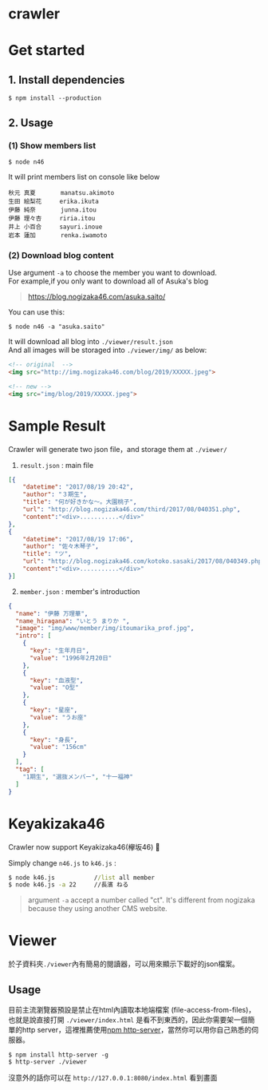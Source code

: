 crawler
===========

# Get started #

## 1. Install dependencies

```
$ npm install --production 
```

## 2. Usage

### (1) Show members list

```
$ node n46
```

It will print members list on console like below

```
秋元 真夏       manatsu.akimoto
生田 絵梨花     erika.ikuta
伊藤 純奈       junna.itou
伊藤 理々杏     riria.itou
井上 小百合     sayuri.inoue
岩本 蓮加       renka.iwamoto
```

### (2) Download blog content

Use argument `-a` to choose the member you want to download.  
For example,if you only want to download all of Asuka's blog

> https://blog.nogizaka46.com/asuka.saito/

You can use this:

```
$ node n46 -a "asuka.saito"
```

It will download all blog into `./viewer/result.json`  
And all images will be storaged into `./viewer/img/` as below:

```html
<!-- original  -->
<img src="http://img.nogizaka46.com/blog/2019/XXXXX.jpeg">

<!-- new -->
<img src="img/blog/2019/XXXXX.jpeg">
```

# Sample Result #
Crawler will generate two json file，and storage them at `./viewer/`

1. `result.json` : main file

```json
[{
	"datetime": "2017/08/19 20:42",
	"author": "３期生",
	"title": "何が好きかな〜。大園桃子",
	"url": "http://blog.nogizaka46.com/third/2017/08/040351.php",
	"content":"<div>...........</div>"
},
{
	"datetime": "2017/08/19 17:06",
	"author": "佐々木琴子",
	"title": "ツ",
	"url": "http://blog.nogizaka46.com/kotoko.sasaki/2017/08/040349.php",
	"content":"<div>...........</div>"
}]
```

2. `member.json` : member's introduction

```json
{
  "name": "伊藤 万理華",
  "name_hiragana": "いとう まりか ",
  "image": "img/www/member/img/itoumarika_prof.jpg",
  "intro": [
    {
      "key": "生年月日",
      "value": "1996年2月20日"
    },
    {
      "key": "血液型",
      "value": "O型"
    },
    {
      "key": "星座",
      "value": "うお座"
    },
    {
      "key": "身長",
      "value": "156cm"
    }
  ],
  "tag": [
    "1期生", "選抜メンバー", "十一福神"
  ]
}
```

# Keyakizaka46
Crawler now support Keyakizaka46(欅坂46) 🎉

Simply change `n46.js` to `k46.js` : 

```cmd
$ node k46.js 			//list all member
$ node k46.js -a 22		//長濱 ねる
```
> argument `-a` accept a number called "ct". It's different from nogizaka because they using another CMS website.

# Viewer
於子資料夾`./viewer`內有簡易的閱讀器，可以用來顯示下載好的json檔案。

## Usage 
目前主流瀏覽器預設是禁止在html內讀取本地端檔案 (file-access-from-files)，也就是說直接打開 `./viewer/index.html` 是看不到東西的，因此你需要架一個簡單的http server，這裡推薦使用[npm http-server](https://www.npmjs.com/package/http-server)，當然你可以用你自己熟悉的伺服器。 

```shell
$ npm install http-server -g
$ http-server ./viewer
```
沒意外的話你可以在 `http://127.0.0.1:8080/index.html` 看到畫面